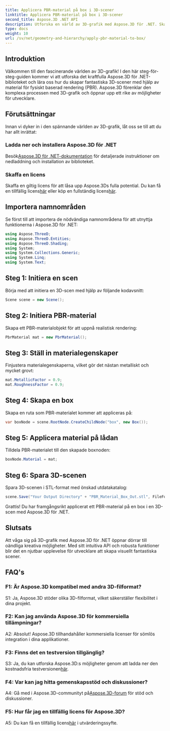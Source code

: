 ```yaml
---
title: Applicera PBR-material på box i 3D-scener
linktitle: Applicera PBR-material på box i 3D-scener
second_title: Aspose.3D .NET API
description: Utforska en värld av 3D-grafik med Aspose.3D för .NET. Skapa uppslukande scener utan ansträngning med fysiskt baserad renderingsmaterial.
type: docs
weight: 10
url: /sv/net/geometry-and-hierarchy/apply-pbr-material-to-box/
---
```

## Introduktion

Välkommen till den fascinerande världen av 3D-grafik! I den här steg-för-steg-guiden kommer vi att utforska det kraftfulla Aspose.3D för .NET-biblioteket och lära oss hur du skapar fantastiska 3D-scener med hjälp av material för fysiskt baserad rendering (PBR). Aspose.3D förenklar den komplexa processen med 3D-grafik och öppnar upp ett rike av möjligheter för utvecklare.

## Förutsättningar

Innan vi dyker in i den spännande världen av 3D-grafik, låt oss se till att du har allt inrättat:

### Ladda ner och installera Aspose.3D för .NET

 Besök[Aspose.3D för .NET-dokumentation](https://reference.aspose.com/3d/net/) för detaljerade instruktioner om nedladdning och installation av biblioteket.

### Skaffa en licens

 Skaffa en giltig licens för att låsa upp Aspose.3Ds fulla potential. Du kan få en tillfällig licens[här](https://purchase.aspose.com/temporary-license/) eller köp en fullständig licens[här](https://purchase.aspose.com/buy).

## Importera namnområden

Se först till att importera de nödvändiga namnområdena för att utnyttja funktionerna i Aspose.3D för .NET:

```csharp
using Aspose.ThreeD;
using Aspose.ThreeD.Entities;
using Aspose.ThreeD.Shading;
using System;
using System.Collections.Generic;
using System.Linq;
using System.Text;
```

## Steg 1: Initiera en scen

Börja med att initiera en 3D-scen med hjälp av följande kodavsnitt:

```csharp
Scene scene = new Scene();
```

## Steg 2: Initiera PBR-material

Skapa ett PBR-materialobjekt för att uppnå realistisk rendering:

```csharp
PbrMaterial mat = new PbrMaterial();
```

## Steg 3: Ställ in materialegenskaper

Finjustera materialegenskaperna, vilket gör det nästan metalliskt och mycket grovt:

```csharp
mat.MetallicFactor = 0.9;
mat.RoughnessFactor = 0.9;
```

## Steg 4: Skapa en box

Skapa en ruta som PBR-materialet kommer att appliceras på:

```csharp
var boxNode = scene.RootNode.CreateChildNode("box", new Box());
```

## Steg 5: Applicera material på lådan

Tilldela PBR-materialet till den skapade boxnoden:

```csharp
boxNode.Material = mat;
```

## Steg 6: Spara 3D-scenen

Spara 3D-scenen i STL-format med önskad utdatakatalog:

```csharp
scene.Save("Your Output Directory" + "PBR_Material_Box_Out.stl", FileFormat.STLASCII);
```

Grattis! Du har framgångsrikt applicerat ett PBR-material på en box i en 3D-scen med Aspose.3D för .NET.

## Slutsats

Att våga sig på 3D-grafik med Aspose.3D för .NET öppnar dörrar till oändliga kreativa möjligheter. Med sitt intuitiva API och robusta funktioner blir det en njutbar upplevelse för utvecklare att skapa visuellt fantastiska scener.

## FAQ's

### F1: Är Aspose.3D kompatibel med andra 3D-filformat?

S1: Ja, Aspose.3D stöder olika 3D-filformat, vilket säkerställer flexibilitet i dina projekt.

### F2: Kan jag använda Aspose.3D för kommersiella tillämpningar?

A2: Absolut! Aspose.3D tillhandahåller kommersiella licenser för sömlös integration i dina applikationer.

### F3: Finns det en testversion tillgänglig?

S3: Ja, du kan utforska Aspose.3D:s möjligheter genom att ladda ner den kostnadsfria testversionen[här](https://releases.aspose.com/).

### F4: Var kan jag hitta gemenskapsstöd och diskussioner?

 A4: Gå med i Aspose.3D-communityt på[Aspose.3D-forum](https://forum.aspose.com/c/3d/18) för stöd och diskussioner.

### F5: Hur får jag en tillfällig licens för Aspose.3D?

 A5: Du kan få en tillfällig licens[här](https://purchase.aspose.com/temporary-license/) i utvärderingssyfte.